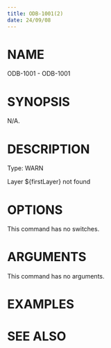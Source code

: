 ```yaml
---
title: ODB-1001(2)
date: 24/09/08
---
```


# NAME

ODB-1001 - ODB-1001

# SYNOPSIS

N/A.

# DESCRIPTION

Type: WARN

Layer ${firstLayer} not found

# OPTIONS

This command has no switches.

# ARGUMENTS

This command has no arguments.

# EXAMPLES

# SEE ALSO
